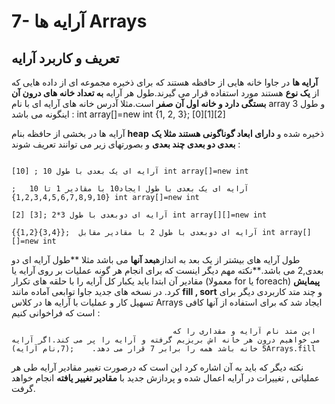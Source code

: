 # 7- آرایه ها Arrays


## تعریف و کاربرد آرایه 

**آرایه ها** در جاوا خانه هایی از حافظه هستند که برای ذخیره مجموعه ای از داده هایی که از **یک نوع** هستند مورد استفاده قرار می گیرند.طول هر آرایه **به تعداد خانه های درون آن بستگی دارد و خانه اول آن صفر** است.مثلا آدرس خانه های آرایه ای با نام array و طول 3 اینگونه می باشد :
  int array[]=new int {1, 2, 3};
                      [0][1][2]


آرایه ها در بخشی از حافظه بنام **heap** ذخیره شده و **دارای ابعاد گوناگونی هستند مثلا یک بعدی دو بعدی چند بعدی** و بصورتهای زیر می توانند تعریف شوند :


                                                                                                                         آرایه ای یک بعدی با طول 10 ; [10] int array[]=new int
                                                                                      آرایه ای یک بعدی با طول ایجاد10 با مقادیر 1 تا 10   ; {1,2,3,4,5,6,7,8,9,10} int array[]=new int
                                                                                                                     آرایه ای دوبعدی با طول 3*2 ;[3] [2] int array[][]=new int
                                                                                                       آرایه ای دوبعدی با طول 2 با مقادیر مقابل  ;{{3,4}{1,2}} int array[][]=new int



طول آرایه های بیشتر از یک بعد به اندازه**بعد آنها** می باشد مثلا **طول آرایه ای دو بعدی,2 می باشد.**نکته مهم دیگر اینست که برای انجام هر گونه عملیات بر روی آرایه یا مقادیر آن ابتدا باید یکبار کل آرایه را با حلقه های تکرار (معمولا for یا foreach) **پیمایش** کرد. در نسخه های جدید جاوا توابعی آماده مانند **fill , sort** و چند متد کاربردی دیگر برای تسهیل کار و عملیات با آرایه ها در کلاس Arrays ایجاد شد که برای استفاده از آنها کافی است که فراخوانی کنیم :
                                                                                                                                                                       

                                        این متد نام آرایه و مقداری را که می خواهیم درون هر خانه اش بریزیم گرفته و آرایه را پر می کند.اگر آرایه 5 خانه باشد همه را برابر 7 قرار می دهد.    ;(7,نام آرایه)Arrays.fill
   

نکته دیگر که باید به آن اشاره کرد این است که درصورت تغییر مقادیر آرایه طی هر عملیاتی , تغییرات در آرایه اعمال شده و پردازش جدید با **مقادیر تغییر یافته** انجام خواهد گرفت.




